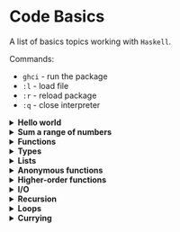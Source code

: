 # Code Basics
A list of basics topics working with `Haskell`.

Commands:
- `ghci` - run the package
- `:l` - load file
- `:r` - reload package
- `:q` - close interpreter

<details>
  <summary><b>Hello world</b></summary>

  - helloWorld.hs:
  ```hs
  module HelloWorld where

  -- Monad
  main :: IO ()
  main = putStrLn "Hello World"
  ```
  
  - Run program:
  ```sh
  ghci helloWorld.hs
  main
  ```
</details>


<details>
  <summary><b>Sum a range of numbers</b></summary>

  - myLib.hs:
  ```hs
  module MyLib (sumNumbers) where

  -- Monad
  sumNumbers :: IO ()
  sumNumbers = print (sum [1..10])
  ```
  
  - Run program:
  ```sh
  ghci myLib.hs
  sumNumbers
  ```
</details>

<details>
  <summary><b>Functions</b></summary>

  ```hs
  hello name = "Hello, " ++ name
  hello "Juan"
  ```
</details>

<details>
  <summary><b>Types</b></summary>

  ```hs
  -- 2 params and return data
  f :: Int -> Int -> Int
  f x y = x*y+x+y
  f 2 3 -- 11
  ```
</details>

<details>
  <summary><b>Lists</b></summary>

  ```hs
  list = ["A", "B", "C"]
  head list -- "A"
  tail list -- ["B", "C"]
  ```
</details>

<details>
  <summary><b>Anonymous functions</b></summary>

  ```hs
  -- a function without a name (Lambda abstraction)
  f = \x y -> x*y+x+y
  f 2 3 -- 11
  ```
</details>

<details>
  <summary><b>Higher-order functions</b></summary>

  ```hs
  [2*x | x <- [0..10]]
  -- [0, 2, 4, etc]
              
  map :: (elm -> res) -> [elm] -> [res]
  map (\x -> x*2+1) [1..10]
  
  -- Free point style (Event delegation)
  mul2 = \x -> x * 2
  map mul2 [1..5]
  ```
</details>
  
<details>
  <summary><b>I/O</b></summary>

  - io.hs:
  ```hs
  greeting() = do
    name <- getLine
    eventName <- getLine
    putStrLn ("Hola" ++ name)
    putStrLn ("Espero " ++ eventName ++ " te guste")
  ```
  
  - Run program:
  ```sh
  stack ghci
  :l io.hs
  greeting()
  ```
</details>
  
<details>
  <summary><b>Recursion</b></summary>

  - recursion.hs:
  ```hs
  -- State machines?
  myFilter :: (a -> Bool) -> [a] -> [a]
  myFilter fn [] = []
  myFilter fn (head:tail)
    | fn head = head : myFilter fn tail
    | otherwise = myFilter fn tail
  ```
  
  - Run program:
  ```sh
  stack ghci
  :l recursion.hs
  myFilter (\x -> x > 3) [1, 2, 3, 4] # greater than 3
  myFilter (>3) [1, 2, 3, 4]
  ```
</details>

<details>
  <summary><b>Loops</b></summary>

  - loops.hs:
  ```hs
  -- map
  f x = x*(x+1)
  lst = map f [1..10]
  
  -- reduce
  div = (/)
  resultLeft = foldl div 1 [1..10]
  
  -- reduceRight
  div = (/)
  resultRight = foldr div 1 [1..10]
  
  main = do
    print lst
    print resultLeft
    print resultRight
  ```
  
  - Run program:
  ```sh
  stack runhaskell loops.hs
  ```
</details>

<details>
  <summary><b>Currying</b></summary>

  ```hs
  currying :: Int -> Int -> Int -> Int
  currying x y z = x*y+z
  currying 2 3 4 -- 10
  
  -- manual example (not necessary in Haskell, currying works automatically)
  currying'   = \x y z -> x*y+z
  currying''  = \x -> (\y z -> x*y+z)
  currying''' = \x -> (\y -> (\z -> x*y+z))
  ```
</details>
